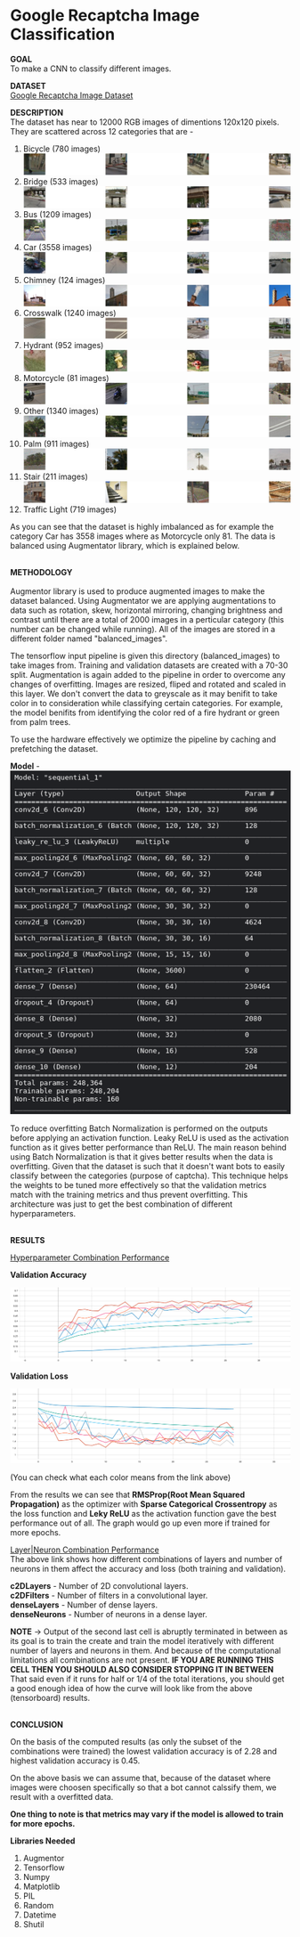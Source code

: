 # Google Recaptcha Image Classification

**GOAL**<br>
To make a CNN to classify different images.

**DATASET**<br>
[Google Recaptcha Image Dataset](https://www.kaggle.com/datasets/mikhailma/test-dataset)

**DESCRIPTION**<br>
The dataset has near to 12000 RGB images of dimentions 120x120 pixels. They are scattered across 12 categories that are - 
1. Bicycle (780 images)
![](../Images/bicycle.png)
2. Bridge (533 images)
![](../Images/bridge.png)
3. Bus (1209 images)
![](../Images/bus.png)
4. Car (3558 images)
![](../Images/car.png)
5. Chimney (124 images)
![](../Images/chimney.png)
6. Crosswalk (1240 images)
![](../Images/crosswalk.png)
7. Hydrant (952 images)
![](../Images/hydrant.png)
8. Motorcycle (81 images)
![](../Images/motorcycle.png)
9. Other (1340 images)
![](../Images/other.png)
10. Palm (911 images)
![](../Images/palm.png)
11. Stair (211 images)
![](../Images/stairs.png)
12. Traffic Light (719 images)

As you can see that the dataset is highly imbalanced as for example the category Car has 3558 images where as Motorcycle only 81. The data is balanced using Augmentator library, which is explained below. 
<br><br>

**METHODOLOGY**<br><br>
Augmentor library is used to produce augmented images to make the dataset balanced. Using Augmentator we are applying augmentations to data such as rotation, skew, horizontal mirroring, changing brightness and contrast until there are a total of 2000 images in a perticular category (this number can be changed while running).
All of the images are stored in a different folder named "balanced_images".

The tensorflow input pipeline is given this directory (balanced_images) to take images from. Training and validation datasets are created with a 70-30 split.
Augmentation is again added to the pipeline in order to overcome any changes of overfitting. Images are resized, fliped and rotated and scaled in this layer. We don't convert the data to greyscale as it may benifit to take color in to consideration while classifying certain categories. For example, the model benifits from identifying the color red of a fire hydrant or green from palm trees.

To use the hardware effectively we optimize the pipeline by caching and prefetching the dataset. 

**Model** - <br>
![Model Shape](../Images/HyperparameterTestModel.png)

To reduce overfitting Batch Normalization is performed on the outputs before applying an activation function. Leaky ReLU is used as the activation function as it gives better performance than ReLU. 
The main reason behind using Batch Normalization is that it gives better results when the data is overfitting. Given that the dataset is such that it doesn't want bots to easily classify between the categories (purpose of captcha). This technique helps the weights to be tuned more effectively so that the validation metrics match with the training metrics and thus prevent overfitting.
This architecture was just to get the best combination of different hyperparameters.
<br><br>

**RESULTS**<br>

[Hyperparameter Combination Performance](https://tensorboard.dev/experiment/sW4rl4fnSmK0CN5LBMuEyQ/#scalars) <br>

**Validation Accuracy**

![Validation Accuracy](../Images/hyperparameterTestingValidationAccuracy.svg) <br>

**Validation Loss**

![Validation Accuracy](../Images/hyperparameterTestingValidationLoss.svg)

(You can check what each color means from the link above)

From the results we can see that <b>RMSProp(Root Mean Squared Propagation)</b> as the optimizer with <b>Sparse Categorical Crossentropy</b> as the loss function and <b>Leky ReLU</b> as the activation function gave the best performance out of all. The graph would go up even more if trained for more epochs.

[Layer|Neuron Combination Performance](https://tensorboard.dev/experiment/6EDBd1dqRBO97cmuGN8MbQ/#scalars) <br>
The above link shows how different combinations of layers and number of neurons in them affect the accuracy and loss (both training and validation).

<b>c2DLayers</b> - Number of 2D convolutional layers. <br>
<b>c2DFilters</b> - Number of filters in a convolutional layer. <br>
<b>denseLayers</b> - Number of dense layers. <br>
<b>denseNeurons</b> - Number of neurons in a dense layer. <br>

**NOTE** -> Output of the second last cell is abruptly terminated in between as its goal is to train the create and train the model iteratively with different number of layers and neurons in them. And because of the computational limitations all combinations are not present.
**IF YOU ARE RUNNING THIS CELL THEN YOU SHOULD ALSO CONSIDER STOPPING IT IN BETWEEN**
That said even if it runs for half or 1/4 of the total iterations, you should get a good enough idea of how the curve will look like from the above (tensorboard) results.
<br><br>

**CONCLUSION**<br>

On the basis of the computed results (as only the subset of the combinations were trained) the lowest validation accuracy is of 2.28 and highest validation accuracy is 0.45.

On the above basis we can assume that, because of the dataset where images were choosen specifically so that a bot cannot calssify them, we result with a overfitted data.

**One thing to note is that metrics may vary if the model is allowed to train for more epochs.**
<br>

**Libraries Needed**<br>
1. Augmentor <br>
2. Tensorflow <br>
3. Numpy <br>
4. Matplotlib <br>
5. PIL <br>
6. Random <br>
7. Datetime <br>
8. Shutil <br>